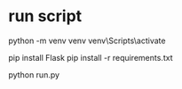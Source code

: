 # run script

python -m venv venv
venv\Scripts\activate

pip install Flask
pip install -r requirements.txt

python run.py
